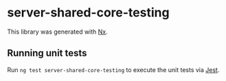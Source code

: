 # server-shared-core-testing

This library was generated with [Nx](https://nx.dev).

## Running unit tests

Run `ng test server-shared-core-testing` to execute the unit tests via [Jest](https://jestjs.io).
